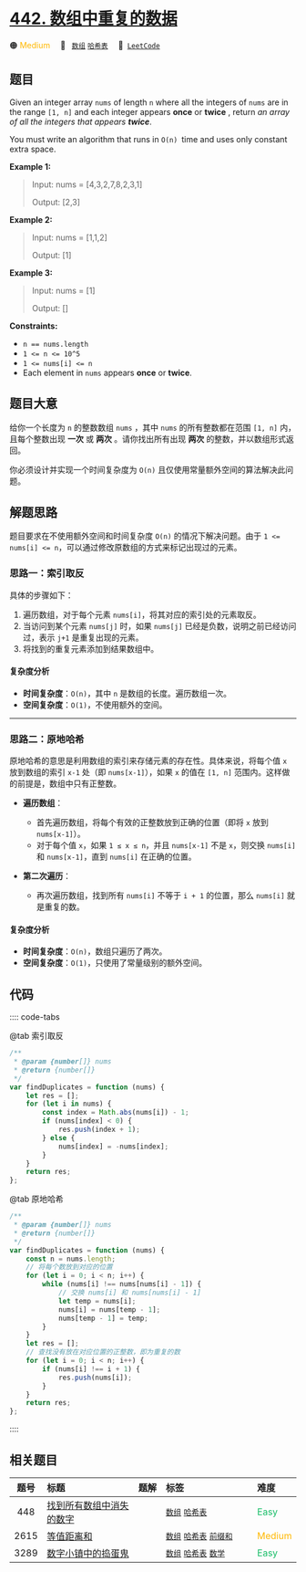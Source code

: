# [442. 数组中重复的数据](https://leetcode.com/problems/find-all-duplicates-in-an-array)

🟠 <font color=#ffb800>Medium</font>&emsp; 🔖&ensp; [`数组`](/outline/tag/array.md) [`哈希表`](/outline/tag/hash-table.md)&emsp; 🔗&ensp;[`LeetCode`](https://leetcode.com/problems/find-all-duplicates-in-an-array)

## 题目

Given an integer array `nums` of length `n` where all the integers of `nums`
are in the range `[1, n]` and each integer appears **once** or **twice** ,
return _an array of all the integers that appears **twice**_.

You must write an algorithm that runs in `O(n) `time and uses only constant
extra space.

**Example 1:**

> Input: nums = [4,3,2,7,8,2,3,1]
>
> Output: [2,3]

**Example 2:**

> Input: nums = [1,1,2]
>
> Output: [1]

**Example 3:**

> Input: nums = [1]
>
> Output: []

**Constraints:**

- `n == nums.length`
- `1 <= n <= 10^5`
- `1 <= nums[i] <= n`
- Each element in `nums` appears **once** or **twice**.

## 题目大意

给你一个长度为 `n` 的整数数组 `nums` ，其中 `nums` 的所有整数都在范围 `[1, n]` 内，且每个整数出现 **一次** 或 **两次** 。请你找出所有出现 **两次** 的整数，并以数组形式返回。

你必须设计并实现一个时间复杂度为 `O(n)` 且仅使用常量额外空间的算法解决此问题。

## 解题思路

题目要求在不使用额外空间和时间复杂度 `O(n)` 的情况下解决问题。由于 `1 <= nums[i] <= n`，可以通过修改原数组的方式来标记出现过的元素。

### 思路一：索引取反

具体的步骤如下：

1. 遍历数组，对于每个元素 `nums[i]`，将其对应的索引处的元素取反。
2. 当访问到某个元素 `nums[j]` 时，如果 `nums[j]` 已经是负数，说明之前已经访问过，表示 `j+1` 是重复出现的元素。
3. 将找到的重复元素添加到结果数组中。

#### 复杂度分析

- **时间复杂度**：`O(n)`，其中 `n` 是数组的长度。遍历数组一次。
- **空间复杂度**：`O(1)`，不使用额外的空间。

---

### 思路二：原地哈希

原地哈希的意思是利用数组的索引来存储元素的存在性。具体来说，将每个值 `x` 放到数组的索引 `x-1` 处（即 `nums[x-1]`），如果 `x` 的值在 `[1, n]` 范围内。这样做的前提是，数组中只有正整数。

- **遍历数组**：

  - 首先遍历数组，将每个有效的正整数放到正确的位置（即将 `x` 放到 `nums[x-1]`）。
  - 对于每个值 `x`，如果 `1 ≤ x ≤ n`，并且 `nums[x-1]` 不是 `x`，则交换 `nums[i]` 和 `nums[x-1]`，直到 `nums[i]` 在正确的位置。

- **第二次遍历**：

  - 再次遍历数组，找到所有 `nums[i]` 不等于 `i + 1` 的位置，那么 `nums[i]` 就是重复的数。

#### 复杂度分析

- **时间复杂度**：`O(n)`，数组只遍历了两次。
- **空间复杂度**：`O(1)`，只使用了常量级别的额外空间。

## 代码

:::: code-tabs

@tab 索引取反

```javascript
/**
 * @param {number[]} nums
 * @return {number[]}
 */
var findDuplicates = function (nums) {
	let res = [];
	for (let i in nums) {
		const index = Math.abs(nums[i]) - 1;
		if (nums[index] < 0) {
			res.push(index + 1);
		} else {
			nums[index] = -nums[index];
		}
	}
	return res;
};
```

@tab 原地哈希

```javascript
/**
 * @param {number[]} nums
 * @return {number[]}
 */
var findDuplicates = function (nums) {
	const n = nums.length;
	// 将每个数放到对应的位置
	for (let i = 0; i < n; i++) {
		while (nums[i] !== nums[nums[i] - 1]) {
			// 交换 nums[i] 和 nums[nums[i] - 1]
			let temp = nums[i];
			nums[i] = nums[temp - 1];
			nums[temp - 1] = temp;
		}
	}
	let res = [];
	// 查找没有放在对应位置的正整数，即为重复的数
	for (let i = 0; i < n; i++) {
		if (nums[i] !== i + 1) {
			res.push(nums[i]);
		}
	}
	return res;
};
```

::::

## 相关题目

<!-- prettier-ignore -->
| 题号 | 标题 | 题解 | 标签 | 难度 |
| :------: | :------ | :------: | :------ | :------ |
| 448 | [找到所有数组中消失的数字](https://leetcode.com/problems/find-all-numbers-disappeared-in-an-array) |  |  [`数组`](/outline/tag/array.md) [`哈希表`](/outline/tag/hash-table.md) | <font color=#15bd66>Easy</font> |
| 2615 | [等值距离和](https://leetcode.com/problems/sum-of-distances) |  |  [`数组`](/outline/tag/array.md) [`哈希表`](/outline/tag/hash-table.md) [`前缀和`](/outline/tag/prefix-sum.md) | <font color=#ffb800>Medium</font> |
| 3289 | [数字小镇中的捣蛋鬼](https://leetcode.com/problems/the-two-sneaky-numbers-of-digitville) |  |  [`数组`](/outline/tag/array.md) [`哈希表`](/outline/tag/hash-table.md) [`数学`](/outline/tag/math.md) | <font color=#15bd66>Easy</font> |

<style>
.blue {
    background-color: #096dd9;
    padding: 0.25rem 0.5rem;
    margin: 0;
    font-size: 0.85em;
    border-radius: 3px;
    color: white;
    font-weight: 500;
}
table th:first-of-type { width: 10%; }
table th:nth-of-type(2) { width: 35%; }
table th:nth-of-type(3) { width: 10%; }
table th:nth-of-type(4) { width: 35%; }
table th:nth-of-type(5) { width: 10%; }
</style>
